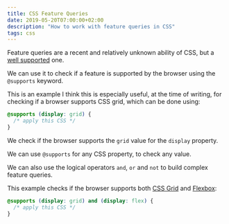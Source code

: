 ```yaml
---
title: CSS Feature Queries
date: 2019-05-20T07:00:00+02:00
description: "How to work with feature queries in CSS"
tags: css
---
```


Feature queries are a recent and relatively unknown ability of CSS, but a [well supported](https://caniuse.com/#feat=css-featurequeries) one.

We can use it to check if a feature is supported by the browser using the `@supports` keyword.

This is an example I think this is especially useful, at the time of writing, for checking if a browser supports CSS grid, which can be done using:

```css
@supports (display: grid) {
  /* apply this CSS */
}
```

We check if the browser supports the `grid` value for the `display` property.

We can use `@supports` for any CSS property, to check any value.

We can also use the logical operators `and`, `or` and `not` to build complex feature queries.

This example checks if the browser supports both [CSS Grid](/css-grid/) and [Flexbox](/flexbox/):


```css
@supports (display: grid) and (display: flex) {
  /* apply this CSS */
}
```